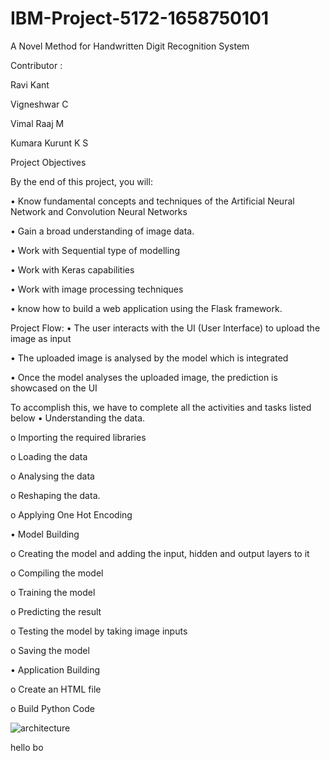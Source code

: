 # IBM-Project-5172-1658750101
A Novel Method for Handwritten Digit Recognition System

Contributor :

Ravi Kant

Vigneshwar C

Vimal Raaj M

Kumara Kurunt K S



Project Objectives

By the end of this project, you will:

•	Know fundamental concepts and techniques of the Artificial Neural Network and Convolution Neural Networks

•	Gain a broad understanding of image data.

•	Work with Sequential type of modelling

•	Work with Keras capabilities

•	Work with image processing techniques

•	know how to build a web application using the Flask framework.

Project Flow:
•	The user interacts with the UI (User Interface) to upload the image as input

•	The uploaded image is analysed by the model which is integrated

•	Once the model analyses the uploaded image, the prediction is showcased on the UI


To accomplish this, we have to complete all the activities and tasks listed below
•	Understanding the data.

o	Importing the required libraries

o	Loading the data

o	Analysing the data

o	Reshaping the data.

o	Applying One Hot Encoding


•	Model Building

o	 Creating the model and adding the input, hidden and output layers to it

o	Compiling the model

o	Training the model

o	 Predicting the result

o	Testing the model by taking image inputs

o	Saving the model


•	Application Building

o	Create an HTML file

o	Build Python Code

![architecture](https://user-images.githubusercontent.com/113790168/190867471-dd2aa38f-c5df-40eb-854b-0364deb0a4a4.png)

hello bo

